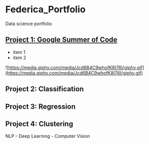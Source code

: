 # Federica_Portfolio
Data science portfolio

## [Project 1: Google Summer of Code](https://gist.github.com/federikovi/0ff5f376105e3111d624d935758cded3)
- item 1
- item 2


![https://media.giphy.com/media/Jcd6B4C9whofK8I76I/giphy.gif](https://media.giphy.com/media/Jcd6B4C9whofK8I76I/giphy.gif)

## Project 2: Classification

## Project 3: Regression

## Project 4: Clustering

NLP - Deep Learning - Computer Vision

